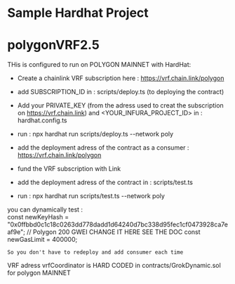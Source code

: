 # Sample Hardhat Project
# polygonVRF2.5

THis is configured to run on POLYGON MAINNET with HardHat: 

- Create a chainlink VRF subscription here : https://vrf.chain.link/polygon 

- add SUBSCRIPTION_ID in : scripts/deploy.ts (to deploying the contract)

- Add your PRIVATE_KEY (from the adress used to creat the subscription on https://vrf.chain.link) and <YOUR_INFURA_PROJECT_ID> in : hardhat.config.ts

- run : npx hardhat run scripts/deploy.ts --network poly

- add the deployment adress of the contract as a consumer : https://vrf.chain.link/polygon

- fund the VRF subscription with Link 

- add the deployment adress of the contract in : scripts/test.ts

- run : npx hardhat run scripts/test.ts --network poly

you can dynamically test :    
        const newKeyHash = "0x0ffbbd0c1c18c0263dd778dadd1d64240d7bc338d95fec1cf0473928ca7eaf9e"; // Polygon 200 GWEI CHANGE IT HERE SEE THE DOC 
        const newGasLimit = 400000; 

    So you don't have to redeploy and add consumer each time

VRF adress vrfCoordinator is HARD CODED in contracts/GrokDynamic.sol for polygon MAINNET


